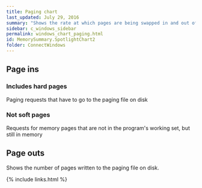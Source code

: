 ```yaml
---
title: Paging chart
last_updated: July 29, 2016
summary: "Shows the rate at which pages are being swapped in and out of memory. A sustained high rate of paging can cause problems with overall system degradation due to disk thrashing and CPU load."
sidebar: c_windows_sidebar
permalink: windows_chart_paging.html
id: MemorySummary.SpotlightChart2
folder: ConnectWindows
---
```




## Page ins

### Includes **hard pages**

Paging requests that have to go to the paging file on disk


### Not **soft pages**

Requests for memory pages that are not in the program's working set, but still in memory


## Page outs

Shows the number of pages written to the paging file on disk.


{% include links.html %}
